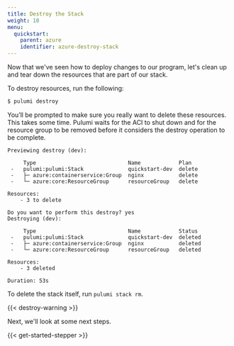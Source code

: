 ```yaml
---
title: Destroy the Stack
weight: 10
menu:
  quickstart:
    parent: azure
    identifier: azure-destroy-stack
---
```


Now that we've seen how to deploy changes to our program, let's clean up and tear down the resources that are part of our stack.

To destroy resources, run the following:

```bash
$ pulumi destroy
```

You’ll be prompted to make sure you really want to delete these resources. This takes some time. Pulumi waits for the ACI to shut down and for the resource group to be removed before it considers the destroy operation to be complete.

```
Previewing destroy (dev):

     Type                             Name            Plan
 -   pulumi:pulumi:Stack              quickstart-dev  delete
 -   ├─ azure:containerservice:Group  nginx           delete
 -   └─ azure:core:ResourceGroup      resourceGroup   delete

Resources:
    - 3 to delete

Do you want to perform this destroy? yes
Destroying (dev):

     Type                             Name            Status
 -   pulumi:pulumi:Stack              quickstart-dev  deleted
 -   ├─ azure:containerservice:Group  nginx           deleted
 -   └─ azure:core:ResourceGroup      resourceGroup   deleted

Resources:
    - 3 deleted

Duration: 53s
```

To delete the stack itself, run `pulumi stack rm`.

{{< destroy-warning >}}

Next, we'll look at some next steps.

{{< get-started-stepper >}}
